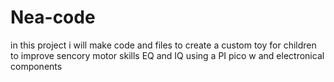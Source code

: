 # Nea-code
in this project i will make code and files to create a custom
toy for children to improve sencory motor skills EQ and IQ
using a PI pico w and electronical components
